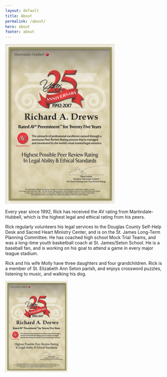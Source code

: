 ```yaml
---
layout: default
title: About
permalink: /about/
hero: about
footer: about
---
```


<div class="page">
  <img src="/img/certificate.jpg" class="photo">
  <p>Every year since 1992, Rick has received the AV rating from Martindale-Hubbell, which is the highest legal and ethical rating from his peers.</p>
  <p>Rick regularly volunteers his legal services to the Douglas County Self-Help Desk and Sacred Heart Ministry Center, and is on the St. James Long-Term Planning Committee.  He has coached high school Mock Trial Teams, and was a long-time youth basketball coach at St. James/Seton School.  He is a baseball fan, and is working on his goal to attend a game in every major league stadium.</p>
  <p>Rick and his wife Molly have three daughters and four grandchildren. Rick is a member of St. Elizabeth Ann Seton parish, and enjoys crossword puzzles, listening to music, and walking his dog.</p>
  <div class="hidden-photo">
    <img src="/img/certificate-small.jpg">
  </div>
</div>
